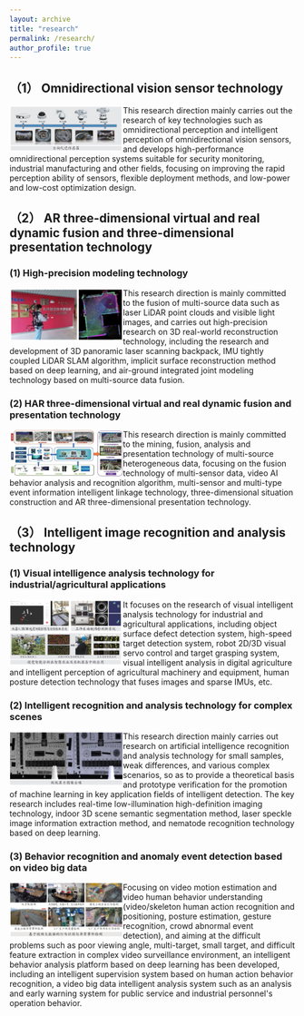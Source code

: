 ```yaml
---
layout: archive
title: "research"
permalink: /research/
author_profile: true
---
```


## （1） Omnidirectional vision sensor technology
<img  align="left" src="https://github.com/nimtecv/nimtecv.github.io/raw/master//images/01.png"   width="200px" />
This research direction mainly carries out the research of key technologies such as omnidirectional perception and intelligent perception of omnidirectional vision sensors, and develops high-performance omnidirectional perception systems suitable for security monitoring, industrial manufacturing and other fields, focusing on improving the rapid perception ability of sensors, flexible deployment methods, and low-power and low-cost optimization design.

## （2） AR three-dimensional virtual and real dynamic fusion and three-dimensional presentation technology

### (1) High-precision modeling technology
<img  align="left" src="https://github.com/nimtecv/nimtecv.github.io/raw/master//images/02.png"   width="200px" />
This research direction is mainly committed to the fusion of multi-source data such as laser LiDAR point clouds and visible light images, and carries out high-precision research on 3D real-world reconstruction technology, including the research and development of 3D panoramic laser scanning backpack, IMU tightly coupled LiDAR SLAM algorithm, implicit surface reconstruction method based on deep learning, and air-ground integrated joint modeling technology based on multi-source data fusion.<br>

### (2) HAR three-dimensional virtual and real dynamic fusion and presentation technology
<img  align="left" src="https://github.com/nimtecv/nimtecv.github.io/raw/master//images/03.png"   width="200px" />
This research direction is mainly committed to the mining, fusion, analysis and presentation technology of multi-source heterogeneous data, focusing on the fusion technology of multi-sensor data, video AI behavior analysis and recognition algorithm, multi-sensor and multi-type event information intelligent linkage technology, three-dimensional situation construction and AR three-dimensional presentation technology.<br>

## （3） Intelligent image recognition and analysis technology
### (1) Visual intelligence analysis technology for industrial/agricultural applications
<img  align="left" src="https://github.com/nimtecv/nimtecv.github.io/raw/master//images/04.png"   width="200px" />
It focuses on the research of visual intelligent analysis technology for industrial and agricultural applications, including object surface defect detection system, high-speed target detection system, robot 2D/3D visual servo control and target grasping system, visual intelligent analysis in digital agriculture and intelligent perception of agricultural machinery and equipment, human posture detection technology that fuses images and sparse IMUs, etc.


### (2) Intelligent recognition and analysis technology for complex scenes
<img  align="left" src="https://github.com/nimtecv/nimtecv.github.io/raw/master//images/05.png"   width="200px" />
This research direction mainly carries out research on artificial intelligence recognition and analysis technology for small samples, weak differences, and various complex scenarios, so as to provide a theoretical basis and prototype verification for the promotion of machine learning in key application fields of intelligent detection. The key research includes real-time low-illumination high-definition imaging technology, indoor 3D scene semantic segmentation method, laser speckle image information extraction method, and nematode recognition technology based on deep learning.

### (3) Behavior recognition and anomaly event detection based on video big data
<img  align="left" src="https://github.com/nimtecv/nimtecv.github.io/raw/master//images/06.png"   width="200px" />
Focusing on video motion estimation and video human behavior understanding (video/skeleton human action recognition and positioning, posture estimation, gesture recognition, crowd abnormal event detection), and aiming at the difficult problems such as poor viewing angle, multi-target, small target, and difficult feature extraction in complex video surveillance environment, an intelligent behavior analysis platform based on deep learning has been developed, including an intelligent supervision system based on human action behavior recognition, a video big data intelligent analysis system such as an analysis and early warning system for public service and industrial personnel's operation behavior.
